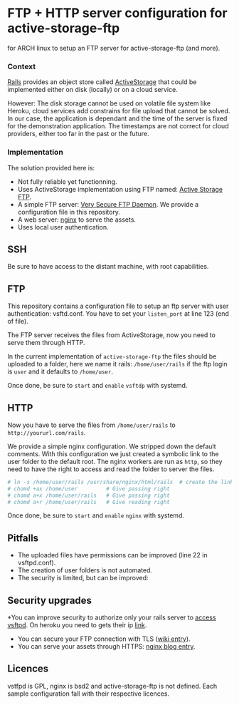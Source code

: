 # FTP + HTTP server configuration for active-storage-ftp

for ARCH linux to setup an FTP server for active-storage-ftp (and more). 

### Context 

[Rails](https://github.com/rails/rails) provides an object store called [ActiveStorage](https://github.com/gordienko/activestorage-ftp/tree/master/) that could be implemented either on disk (locally) or on a cloud service. 

However: The disk storage cannot be used on volatile file system like Heroku, cloud services add constrains for file upload that cannot be solved. In our case, the application is dependant and the time of the server is fixed for the demonstration application. The timestamps are not correct for cloud providers, either too far in the past or the future. 

### Implementation 

The solution provided here is: 

* Not fully reliable yet functionning. 
* Uses ActiveStorage implementation using FTP named: [Active Storage FTP](https://github.com/iscreen/active-storage-ftp).
* A simple FTP server: [Very Secure FTP Daemon](https://wiki.archlinux.org/index.php/Very_Secure_FTP_Daemon). We provide a configuration file in this repository. 
* A web server: [nginx](https://wiki.archlinux.org/index.php/Nginx) to serve the assets.
* Uses local user authentication.

## SSH 

Be sure to have access to the distant machine, with root capabilities. 

## FTP 

This repository contains a configuration file to setup an ftp server with user authentication: vsftd.conf. You have to set your `listen_port` at line 123 (end of file).

The FTP server receives the files from ActiveStorage, now you need to serve them through HTTP. 

In the current implementation of `active-storage-ftp` the files should be uploaded to a folder, here we name it rails: `/home/user/rails` if the ftp login is `user` and it defaults to `/home/user`. 

Once done, be sure to `start` and `enable` `vsftdp` with systemd. 

## HTTP 

Now you have to serve the files from `/home/user/rails` to `http://yoururl.com/rails`.

We provide a simple nginx configuration. We stripped down the default comments. With this configuration we just created a symbolic link to the user folder to the default root. The nginx workers are run as `http`, so they need to have the right to access and read the folder to server the files.

``` bash 
# ln -s /home/user/rails /usr/share/nginx/html/rails  # create the link
# chomd +ax /home/user         # Give passing right
# chomd a+x /home/user/rails   # Give passing right
# chomd a+r /home/user/rails   # Give reading right
``` 

Once done, be sure to `start` and `enable` `nginx` with systemd. 

## Pitfalls

* The uploaded files have permissions can be improved (line 22 in vsftpd.conf). 
* The creation of user folders is not automated.
* The security is limited, but can be improved:

## Security upgrades 

*You can  improve security to authorize only your rails server to [access vsftpd](https://serverfault.com/questions/577393/vsftpd-limit-connection-to-a-set-of-ip-addresses). On heroku you need to gets their ip [link](https://help.heroku.com/JS13Y78I/i-need-to-whitelist-heroku-dynos-what-are-ip-address-ranges-in-use-at-heroku). 
* You can secure your FTP connection with TLS ([wiki entry](https://wiki.archlinux.org/index.php/Very_Secure_FTP_Daemon#Using_SSL/TLS_to_secure_FTP)). 
* You can serve your assets through HTTPS: [nginx blog entry](https://www.nginx.com/blog/using-free-ssltls-certificates-from-lets-encrypt-with-nginx/).


## Licences

vstfpd is GPL, nginx is bsd2 and active-storage-ftp is not defined. Each sample configuration fall with their respective licences.



